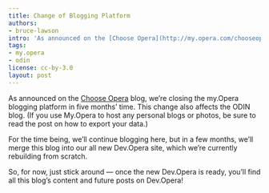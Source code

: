 ```yaml
---
title: Change of Blogging Platform
authors:
- bruce-lawson
intro: 'As announced on the [Choose Opera](http://my.opera.com/chooseopera) blog, we’re closing the my.Opera blogging platform in five months’ time. This change also affects the ODIN blog. (If you use my.Opera to host any personal blogs or photos, be sure to read the post on how to export your data.)'
tags:
- my.opera
- odin
license: cc-by-3.0
layout: post
---
```


As announced on the [Choose Opera][1] blog, we’re closing the my.Opera blogging platform in five months’ time. This change also affects the ODIN blog. (If you use My.Opera to host any personal blogs or photos, be sure to read the post on how to export your data.)

[1]: http://my.opera.com/chooseopera

For the time being, we’ll continue blogging here, but in a few months, we’ll merge this blog into our all new Dev.Opera site, which we’re currently rebuilding from scratch.

So, for now, just stick around — once the new Dev.Opera is ready, you’ll find all this blog’s content and future posts on Dev.Opera!
